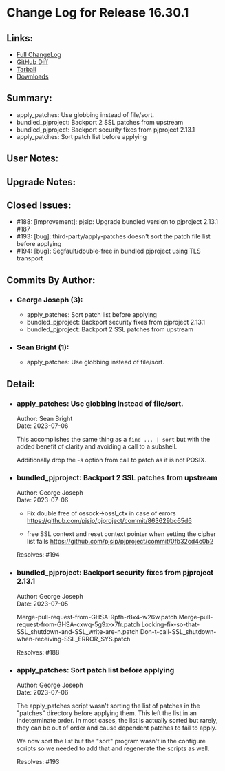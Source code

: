 
Change Log for Release 16.30.1
========================================

Links:
----------------------------------------

 - [Full ChangeLog](https://downloads.asterisk.org/pub/telephony/asterisk/releases/ChangeLog-16.30.1.md)  
 - [GitHub Diff](https://github.com/asterisk/asterisk/compare/16.30.0...16.30.1)  
 - [Tarball](https://downloads.asterisk.org/pub/telephony/asterisk/asterisk-16.30.1.tar.gz)  
 - [Downloads](https://downloads.asterisk.org/pub/telephony/asterisk)  

Summary:
----------------------------------------

- apply_patches: Use globbing instead of file/sort.
- bundled_pjproject: Backport 2 SSL patches from upstream
- bundled_pjproject: Backport security fixes from pjproject 2.13.1
- apply_patches: Sort patch list before applying

User Notes:
----------------------------------------


Upgrade Notes:
----------------------------------------


Closed Issues:
----------------------------------------

  - #188: [improvement]:  pjsip: Upgrade bundled version to pjproject 2.13.1 #187 
  - #193: [bug]: third-party/apply-patches doesn't sort the patch file list before applying
  - #194: [bug]: Segfault/double-free in bundled pjproject using TLS transport

Commits By Author:
----------------------------------------

- ### George Joseph (3):
  - apply_patches: Sort patch list before applying
  - bundled_pjproject: Backport security fixes from pjproject 2.13.1
  - bundled_pjproject: Backport 2 SSL patches from upstream

- ### Sean Bright (1):
  - apply_patches: Use globbing instead of file/sort.


Detail:
----------------------------------------

- ### apply_patches: Use globbing instead of file/sort.
  Author: Sean Bright  
  Date:   2023-07-06  

  This accomplishes the same thing as a `find ... | sort` but with the
  added benefit of clarity and avoiding a call to a subshell.

  Additionally drop the -s option from call to patch as it is not POSIX.

- ### bundled_pjproject: Backport 2 SSL patches from upstream
  Author: George Joseph  
  Date:   2023-07-06  

  * Fix double free of ossock->ossl_ctx in case of errors
  https://github.com/pjsip/pjproject/commit/863629bc65d6

  * free SSL context and reset context pointer when setting the cipher
    list fails
  https://github.com/pjsip/pjproject/commit/0fb32cd4c0b2

  Resolves: #194

- ### bundled_pjproject: Backport security fixes from pjproject 2.13.1
  Author: George Joseph  
  Date:   2023-07-05  

  Merge-pull-request-from-GHSA-9pfh-r8x4-w26w.patch
  Merge-pull-request-from-GHSA-cxwq-5g9x-x7fr.patch
  Locking-fix-so-that-SSL_shutdown-and-SSL_write-are-n.patch
  Don-t-call-SSL_shutdown-when-receiving-SSL_ERROR_SYS.patch

  Resolves: #188

- ### apply_patches: Sort patch list before applying
  Author: George Joseph  
  Date:   2023-07-06  

  The apply_patches script wasn't sorting the list of patches in
  the "patches" directory before applying them. This left the list
  in an indeterminate order. In most cases, the list is actually
  sorted but rarely, they can be out of order and cause dependent
  patches to fail to apply.

  We now sort the list but the "sort" program wasn't in the
  configure scripts so we needed to add that and regenerate
  the scripts as well.

  Resolves: #193

